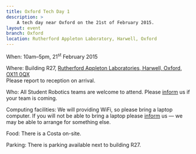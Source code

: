 ```yaml
---
title: Oxford Tech Day 1
description: >
    A tech day near Oxford on the 21st of February 2015.
layout: event
branch: Oxford
location: Rutherford Appleton Laboratory, Harwell, Oxford
---
```


When: 10am–5pm, 21<sup>st</sup> February 2015

Where: Building R27, [Rutherford Appleton Laboratories, Harwell, Oxford, OX11 0QX](https://www.google.co.uk/maps/search/RAL,+Harwell,+OX11+0QX)<br />
       Please report to reception on arrival.

Who: All Student Robotics teams are welcome to attend.
     Please [inform](/about/contactus) us if your team is coming.

Computing facilities: We will providing WiFi, so please bring a laptop computer.
     If you will not be able to bring a laptop please [inform](/about/contactus) us &mdash;
     we may be able to arrange for something else.

Food: There is a Costa on-site.

Parking: There is parking available next to building R27.
